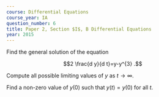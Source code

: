 ```yaml
---
course: Differential Equations
course_year: IA
question_number: 6
title: Paper 2, Section $I$, B Differential Equations
year: 2015
---
```




Find the general solution of the equation

$$2 \frac{d y}{d t}=y-y^{3} .$$

Compute all possible limiting values of $y$ as $t \rightarrow \infty$.

Find a non-zero value of $y(0)$ such that $y(t)=y(0)$ for all $t$.